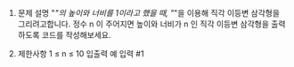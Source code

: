 1. 문제 설명
   "_"의 높이와 너비를 1이라고 했을 때, "_"을 이용해 직각 이등변 삼각형을 그리려고합니다. 정수 n 이 주어지면 높이와 너비가 n 인 직각 이등변 삼각형을 출력하도록 코드를 작성해보세요.

2. 제한사항
   1 ≤ n ≤ 10
   입출력 예
   입력 #1
